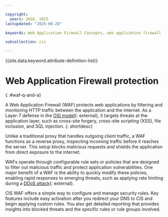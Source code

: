 ```yaml
---

copyright:
  years: 2018, 2025
lastupdated: "2025-08-28"

keywords: Web Application Firewall Concepts, web application firewall

subcollection: cis

---
```


{{site.data.keyword.attribute-definition-list}}

# Web Application Firewall protection
{: #waf-q-and-a}

A Web Application Firewall (WAF) protects web applications by filtering and monitoring HTTP traffic between the application and the internet. As a Layer-7 defense in the [OSI model](https://en.m.wikipedia.org/wiki/OSI_model){: external}, it targets threats at the application layer, such as cross-site forgery, cross-site scripting (XSS), file inclusion, and SQL injection.
{: shortdesc}

Unlike a traditional proxy that handles outgoing client traffic, a WAF functions as a reverse proxy, inspecting incoming traffic before it reaches the server. This setup blocks malicious requests and shields the application from direct exposure to the internet.

WAFs operate through configurable rule sets or policies that are designed to filter out malicious traffic and protect application vulnerabilities. One major benefit of a WAF is the ability to quickly modify these policies, enabling rapid responses to emerging threats, such as applying rate limiting during a [DDoS attack](https://en.m.wikipedia.org/wiki/Denial-of-service_attack){: external}.

CIS WAF offers a simple way to configure and manage security rules. Key features include easy activation after you redirect your DNS to CIS and begin applying custom rules. You also get detailed reporting that provides insights into blocked threats and the specific rules or rule groups involved.

